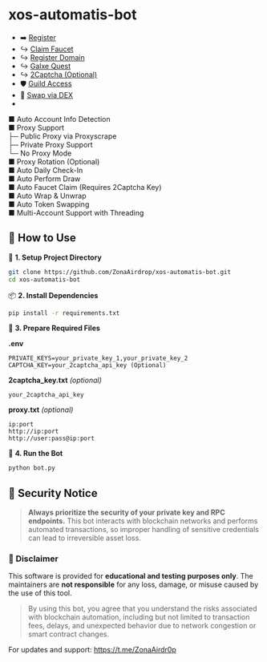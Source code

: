 # xos-automatis-bot

- ➡️ [Register](https://x.ink/A6RUFB)
- ↪️ [Claim Faucet](https://faucet.x.ink/)
- ↪️ [Register Domain](https://openid.network/name/)
- ↪️ [Galxe Quest](https://app.galxe.com/quest/xos/GC7oAtmUzk)
- ↪️ [2Captcha (Optional)](https://2captcha.com/enterpage)
- 🛡️ [Guild Access](https://guild.xyz/xos)
- 🔁 [Swap via DEX](https://dex.x.ink/swap)
- 

■ Auto Account Info Detection  
■ Proxy Support  
   ├─ Public Proxy via Proxyscrape  
   ├─ Private Proxy Support  
   └─ No Proxy Mode  
■ Proxy Rotation (Optional)  
■ Auto Daily Check-In  
■ Auto Perform Draw  
■ Auto Faucet Claim (Requires 2Captcha Key)  
■ Auto Wrap & Unwrap  
■ Auto Token Swapping  
■ Multi-Account Support with Threading  

## 🔧 How to Use

📁 **1. Setup Project Directory**

```bash
git clone https://github.com/ZonaAirdrop/xos-automatis-bot.git
cd xos-automatis-bot
```

📦 **2. Install Dependencies**

```bash
pip install -r requirements.txt
```

📝 **3. Prepare Required Files**

**.env**

```
PRIVATE_KEYS=your_private_key_1,your_private_key_2
CAPTCHA_KEY=your_2captcha_api_key (Optional)
```

**2captcha\_key.txt** *(optional)*

```
your_2captcha_api_key
```

**proxy.txt** *(optional)*

```
ip:port
http://ip:port
http://user:pass@ip:port
```

🚀 **4. Run the Bot**

```bash
python bot.py
```

## 🔐 Security Notice

> **Always prioritize the security of your private key and RPC endpoints.**
> This bot interacts with blockchain networks and performs automated transactions, so improper handling of sensitive credentials can lead to irreversible asset loss.

### 🚫 Disclaimer

This software is provided for **educational and testing purposes only**.
The maintainers are **not responsible** for any loss, damage, or misuse caused by the use of this tool.

> By using this bot, you agree that you understand the risks associated with blockchain automation, including but not limited to transaction fees, delays, and unexpected behavior due to network congestion or smart contract changes.

For updates and support: https://t.me/ZonaAirdr0p

